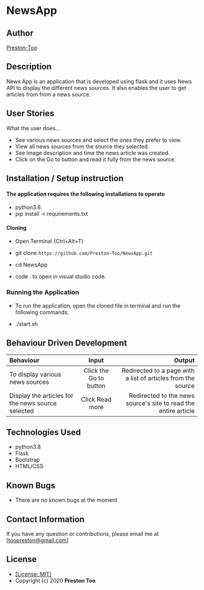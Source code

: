 # NewsApp
## Author
[Preston-Too](https://github.com/Preston-Too)

## Description
News App is an application that is developed using flask and it uses News API to display the different news sources. It also enables the user to get articles from from a news source.

## User Stories
What the user does...
* See various news sources and select the ones they prefer to view.
* View all news sources from the source they selected.
* See Image description and time the news article was created.
* Click on the Go to button and read it fully from the news source.


## Installation / Setup instruction

#### The application requires the following installations to operate 
* python3.6
* pip install -r requirements.txt

#### Cloning

* Open Terminal {Ctrl+Alt+T}

* git clone ```https://github.com/Preston-Too/NewsApp.git```

* cd NewsApp

* code . to open in visual studio code.

### Running the Application
* To run the application, open the cloned file in terminal and run the following commands:

* ./start.sh

## Behaviour Driven Development
| Behaviour | Input | Output |
| :---------------- | :---------------: | ------------------: |
|To display various news sources | Click the Go to button|Redirected to a page with a list of articles from the source |
|Display the articles for the news source selected|Click Read more| Redirected to the news source's site to read the entire article|


## Technologies Used

* python3.8
* Flask
* Bootstrap
* HTML/CSS

## Known Bugs
* There are no known bugs at the moment

## Contact Information 

If you have any question or contributions, please email me at [toopreston@gmail.com]

## License
* [[License: MIT]](LICENCE.md)
* Copyright (c) 2020 **Preston Too**